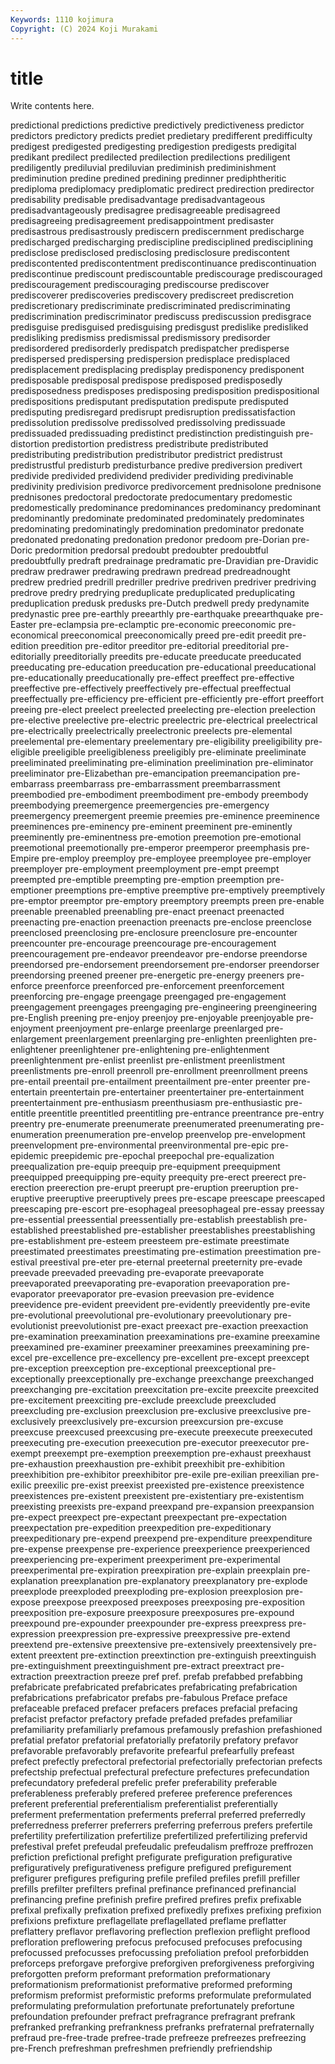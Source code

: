 ```yaml
---
Keywords: 1110 kojimura
Copyright: (C) 2024 Koji Murakami
---
```


# title

Write contents here.



predictional predictions predictive predictively predictiveness predictor predictors predictory
predicts prediet predietary predifferent predifficulty predigest predigested predigesting predigestion predigests
predigital predikant predilect predilected predilection predilections prediligent prediligently prediluvial prediluvian
prediminish prediminishment prediminution predine predined predining predinner prediphtheritic prediploma prediplomacy
prediplomatic predirect predirection predirector predisability predisable predisadvantage predisadvantageous predisadvantageously predisagree
predisagreeable predisagreed predisagreeing predisagreement predisappointment predisaster predisastrous predisastrously prediscern prediscernment
predischarge predischarged predischarging prediscipline predisciplined predisciplining predisclose predisclosed predisclosing predisclosure
prediscontent prediscontented prediscontentment prediscontinuance prediscontinuation prediscontinue prediscount prediscountable prediscourage prediscouraged
prediscouragement prediscouraging prediscourse prediscover prediscoverer prediscoveries prediscovery prediscreet prediscretion prediscretionary
prediscriminate prediscriminated prediscriminating prediscrimination prediscriminator prediscuss prediscussion predisgrace predisguise predisguised
predisguising predisgust predislike predisliked predisliking predismiss predismissal predismissory predisorder predisordered
predisorderly predispatch predispatcher predisperse predispersed predispersing predispersion predisplace predisplaced predisplacement
predisplacing predisplay predisponency predisponent predisposable predisposal predispose predisposed predisposedly predisposedness
predisposes predisposing predisposition predispositional predispositions predisputant predisputation predispute predisputed predisputing
predisregard predisrupt predisruption predissatisfaction predissolution predissolve predissolved predissolving predissuade predissuaded
predissuading predistinct predistinction predistinguish pre-distortion predistortion predistress predistribute predistributed predistributing
predistribution predistributor predistrict predistrust predistrustful predisturb predisturbance predive prediversion predivert
predivide predivided predividend predivider predividing predivinable predivinity predivision predivorce predivorcement
prednisolone prednisone prednisones predoctoral predoctorate predocumentary predomestic predomestically predominance predominances
predominancy predominant predominantly predominate predominated predominately predominates predominating predominatingly predomination
predominator predonate predonated predonating predonation predonor predoom pre-Dorian pre-Doric predormition
predorsal predoubt predoubter predoubtful predoubtfully predraft predrainage predramatic pre-Dravidian pre-Dravidic
predraw predrawer predrawing predrawn predread predreadnought predrew predried predrill predriller
predrive predriven predriver predriving predrove predry predrying preduplicate preduplicated preduplicating
preduplication predusk predusks pre-Dutch predwell predy predynamite predynastic pree pre-earthly
preearthly pre-earthquake preearthquake pre-Easter pre-eclampsia pre-eclamptic pre-economic preeconomic pre-economical preeconomical
preeconomically preed pre-edit preedit pre-edition preedition pre-editor preeditor pre-editorial preeditorial
pre-editorially preeditorially preedits pre-educate preeducate preeducated preeducating pre-education preeducation pre-educational
preeducational pre-educationally preeducationally pre-effect preeffect pre-effective preeffective pre-effectively preeffectively pre-effectual
preeffectual preeffectually pre-efficiency pre-efficient pre-efficiently pre-effort preeffort preeing pre-elect preelect
preelected preelecting pre-election preelection pre-elective preelective pre-electric preelectric pre-electrical preelectrical
pre-electrically preelectrically preelectronic preelects pre-elemental preelemental pre-elementary preelementary pre-eligibility preeligibility
pre-eligible preeligible preeligibleness preeligibly pre-eliminate preeliminate preeliminated preeliminating pre-elimination preelimination
pre-eliminator preeliminator pre-Elizabethan pre-emancipation preemancipation pre-embarrass preembarrass pre-embarrassment preembarrassment preembodied
pre-embodiment preembodiment pre-embody preembody preembodying preemergence preemergencies pre-emergency preemergency preemergent
preemie preemies pre-eminence preeminence preeminences pre-eminency pre-eminent preeminent pre-eminently preeminently
pre-eminentness pre-emotion preemotion pre-emotional preemotional preemotionally pre-emperor preemperor preemphasis pre-Empire
pre-employ preemploy pre-employee preemployee pre-employer preemployer pre-employment preemployment pre-empt preempt
preempted pre-emptible preempting pre-emption preemption pre-emptioner preemptions pre-emptive preemptive pre-emptively
preemptively pre-emptor preemptor pre-emptory preemptory preempts preen pre-enable preenable preenabled
preenabling pre-enact preenact preenacted preenacting pre-enaction preenaction preenacts pre-enclose preenclose
preenclosed preenclosing pre-enclosure preenclosure pre-encounter preencounter pre-encourage preencourage pre-encouragement preencouragement
pre-endeavor preendeavor pre-endorse preendorse preendorsed pre-endorsement preendorsement pre-endorser preendorser preendorsing
preened preener pre-energetic pre-energy preeners pre-enforce preenforce preenforced pre-enforcement preenforcement
preenforcing pre-engage preengage preengaged pre-engagement preengagement preengages preengaging pre-engineering preengineering
pre-English preening pre-enjoy preenjoy pre-enjoyable preenjoyable pre-enjoyment preenjoyment pre-enlarge preenlarge
preenlarged pre-enlargement preenlargement preenlarging pre-enlighten preenlighten pre-enlightener preenlightener pre-enlightening pre-enlightenment
preenlightenment pre-enlist preenlist pre-enlistment preenlistment preenlistments pre-enroll preenroll pre-enrollment preenrollment
preens pre-entail preentail pre-entailment preentailment pre-enter preenter pre-entertain preentertain pre-entertainer
preentertainer pre-entertainment preentertainment pre-enthusiasm preenthusiasm pre-enthusiastic pre-entitle preentitle preentitled preentitling
pre-entrance preentrance pre-entry preentry pre-enumerate preenumerate preenumerated preenumerating pre-enumeration preenumeration
pre-envelop preenvelop pre-envelopment preenvelopment pre-environmental preenvironmental pre-epic pre-epidemic preepidemic pre-epochal
preepochal pre-equalization preequalization pre-equip preequip pre-equipment preequipment preequipped preequipping pre-equity
preequity pre-erect preerect pre-erection preerection pre-erupt preerupt pre-eruption preeruption pre-eruptive
preeruptive preeruptively prees pre-escape preescape preescaped preescaping pre-escort pre-esophageal preesophageal
pre-essay preessay pre-essential preessential preessentially pre-establish preestablish pre-established preestablished pre-establisher
preestablishes preestablishing pre-establishment pre-esteem preesteem pre-estimate preestimate preestimated preestimates preestimating
pre-estimation preestimation pre-estival preestival pre-eter pre-eternal preeternal preeternity pre-evade preevade
preevaded preevading pre-evaporate preevaporate preevaporated preevaporating pre-evaporation preevaporation pre-evaporator preevaporator
pre-evasion preevasion pre-evidence preevidence pre-evident preevident pre-evidently preevidently pre-evite pre-evolutional
preevolutional pre-evolutionary preevolutionary pre-evolutionist preevolutionist pre-exact preexact pre-exaction preexaction pre-examination
preexamination preexaminations pre-examine preexamine preexamined pre-examiner preexaminer preexamines preexamining pre-excel
pre-excellence pre-excellency pre-excellent pre-except preexcept pre-exception preexception pre-exceptional preexceptional pre-exceptionally
preexceptionally pre-exchange preexchange preexchanged preexchanging pre-excitation preexcitation pre-excite preexcite preexcited
pre-excitement preexciting pre-exclude preexclude preexcluded preexcluding pre-exclusion preexclusion pre-exclusive preexclusive
pre-exclusively preexclusively pre-excursion preexcursion pre-excuse preexcuse preexcused preexcusing pre-execute preexecute
preexecuted preexecuting pre-execution preexecution pre-executor preexecutor pre-exempt preexempt pre-exemption preexemption
pre-exhaust preexhaust pre-exhaustion preexhaustion pre-exhibit preexhibit pre-exhibition preexhibition pre-exhibitor preexhibitor
pre-exile pre-exilian preexilian pre-exilic preexilic pre-exist preexist preexisted pre-existence preexistence
preexistences pre-existent preexistent pre-existentiary pre-existentism preexisting preexists pre-expand preexpand pre-expansion
preexpansion pre-expect preexpect pre-expectant preexpectant pre-expectation preexpectation pre-expedition preexpedition pre-expeditionary
preexpeditionary pre-expend preexpend pre-expenditure preexpenditure pre-expense preexpense pre-experience preexperience preexperienced
preexperiencing pre-experiment preexperiment pre-experimental preexperimental pre-expiration preexpiration pre-explain preexplain pre-explanation
preexplanation pre-explanatory preexplanatory pre-explode preexplode preexploded preexploding pre-explosion preexplosion pre-expose
preexpose preexposed preexposes preexposing pre-exposition preexposition pre-exposure preexposure preexposures pre-expound
preexpound pre-expounder preexpounder pre-express preexpress pre-expression preexpression pre-expressive preexpressive pre-extend
preextend pre-extensive preextensive pre-extensively preextensively pre-extent preextent pre-extinction preextinction pre-extinguish
preextinguish pre-extinguishment preextinguishment pre-extract preextract pre-extraction preextraction preeze pref pref.
prefab prefabbed prefabbing prefabricate prefabricated prefabricates prefabricating prefabrication prefabrications prefabricator
prefabs pre-fabulous Preface preface prefaceable prefaced prefacer prefacers prefaces prefacial
prefacing prefacist prefactor prefactory prefade prefaded prefades prefamiliar prefamiliarity prefamiliarly
prefamous prefamously prefashion prefashioned prefatial prefator prefatorial prefatorially prefatorily prefatory
prefavor prefavorable prefavorably prefavorite prefearful prefearfully prefeast prefect prefectly prefectoral
prefectorial prefectorially prefectorian prefects prefectship prefectual prefectural prefecture prefectures prefecundation
prefecundatory prefederal prefelic prefer preferability preferable preferableness preferably prefered preferee
preference preferences preferent preferential preferentialism preferentialist preferentially preferment prefermentation preferments
preferral preferred preferredly preferredness preferrer preferrers preferring preferrous prefers prefertile
prefertility prefertilization prefertilize prefertilized prefertilizing prefervid prefestival prefet prefeudal prefeudalic
prefeudalism preffroze preffrozen prefiction prefictional prefight prefigurate prefiguration prefigurative prefiguratively
prefigurativeness prefigure prefigured prefigurement prefigurer prefigures prefiguring prefile prefiled prefiles
prefill prefiller prefills prefilter prefilters prefinal prefinance prefinanced prefinancial prefinancing
prefine prefinish prefire prefired prefires prefix prefixable prefixal prefixally prefixation
prefixed prefixedly prefixes prefixing prefixion prefixions prefixture preflagellate preflagellated preflame
preflatter preflattery preflavor preflavoring preflection preflexion preflight preflood prefloration preflowering
prefocus prefocused prefocuses prefocusing prefocussed prefocusses prefocussing prefoliation prefool preforbidden
preforceps preforgave preforgive preforgiven preforgiveness preforgiving preforgotten preform preformant preformation
preformationary preformationism preformationist preformative preformed preforming preformism preformist preformistic preforms
preformulate preformulated preformulating preformulation prefortunate prefortunately prefortune prefoundation prefounder prefract
prefragrance prefragrant prefrank prefranked prefranking prefrankness prefranks prefraternal prefraternally prefraud
pre-free-trade prefree-trade prefreeze prefreezes prefreezing pre-French prefreshman prefreshmen prefriendly prefriendship
